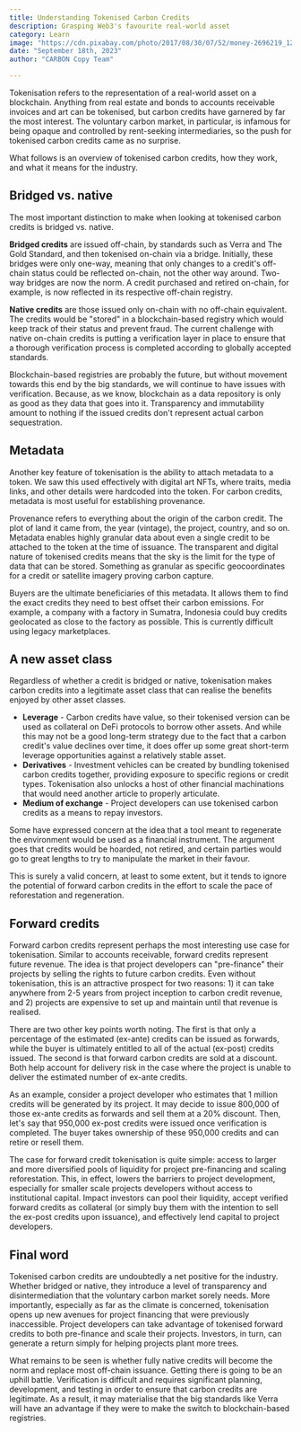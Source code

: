 ```yaml
---
title: Understanding Tokenised Carbon Credits
description: Grasping Web3's favourite real-world asset
category: Learn
image: "https://cdn.pixabay.com/photo/2017/08/30/07/52/money-2696219_1280.jpg"
date: "September 18th, 2023"
author: "CARBON Copy Team"

---
```


Tokenisation refers to the representation of a real-world asset on a blockchain. Anything from real estate and bonds to accounts receivable invoices and art can be tokenised, but carbon credits have garnered by far the most interest. The voluntary carbon market, in particular, is infamous for being opaque and controlled by rent-seeking intermediaries, so the push for tokenised carbon credits came as no surprise.

What follows is an overview of tokenised carbon credits, how they work, and what it means for the industry.

## Bridged vs. native

The most important distinction to make when looking at tokenised carbon credits is bridged vs. native.

**Bridged credits** are issued off-chain, by standards such as Verra and The Gold Standard, and then tokenised on-chain via a bridge. Initially, these bridges were only one-way, meaning that only changes to a credit's off-chain status could be reflected on-chain, not the other way around. Two-way bridges are now the norm. A credit purchased and retired on-chain, for example, is now reflected in its respective off-chain registry.

**Native credits** are those issued only on-chain with no off-chain equivalent. The credits would be "stored" in a blockchain-based registry which would keep track of their status and prevent fraud. The current challenge with native on-chain credits is putting a verification layer in place to ensure that a thorough verification process is completed according to globally accepted standards.

Blockchain-based registries are probably the future, but without movement towards this end by the big standards, we will continue to have issues with verification. Because, as we know, blockchain as a data repository is only as good as they data that goes into it. Transparency and immutability amount to nothing if the issued credits don't represent actual carbon sequestration.

## Metadata

Another key feature of tokenisation is the ability to attach metadata to a token. We saw this used effectively with digital art NFTs, where traits, media links, and other details were hardcoded into the token. For carbon credits, metadata is most useful for establishing provenance.

Provenance refers to everything about the origin of the carbon credit. The plot of land it came from, the year (vintage), the project, country, and so on. Metadata enables highly granular data about even a single credit to be attached to the token at the time of issuance. The transparent and digital nature of tokenised credits means that the sky is the limit for the type of data that can be stored. Something as granular as specific geocoordinates for a credit or satellite imagery proving carbon capture.

Buyers are the ultimate beneficiaries of this metadata. It allows them to find the exact credits they need to best offset their carbon emissions. For example, a company with a factory in Sumatra, Indonesia could buy credits geolocated as close to the factory as possible. This is currently difficult using legacy marketplaces.

## A new asset class

Regardless of whether a credit is bridged or native, tokenisation makes carbon credits into a legitimate asset class that can realise the benefits enjoyed by other asset classes.

- **Leverage** - Carbon credits have value, so their tokenised version can be used as collateral on DeFi protocols to borrow other assets. And while this may not be a good long-term strategy due to the fact that a carbon credit's value declines over time, it does offer up some great short-term leverage opportunities against a relatively stable asset.
- **Derivatives** - Investment vehicles can be created by bundling tokenised carbon credits together, providing exposure to specific regions or credit types. Tokenisation also unlocks a host of other financial machinations that would need another article to properly articulate.
- **Medium of exchange** - Project developers can use tokenised carbon credits as a means to repay investors.

Some have expressed concern at the idea that a tool meant to regenerate the environment would be used as a financial instrument. The argument goes that credits would be hoarded, not retired, and certain parties would go to great lengths to try to manipulate the market in their favour.

This is surely a valid concern, at least to some extent, but it tends to ignore the potential of forward carbon credits in the effort to scale the pace of reforestation and regeneration.

## Forward credits

Forward carbon credits represent perhaps the most interesting use case for tokenisation. Similar to accounts receivable, forward credits represent future revenue. The idea is that project developers can "pre-finance" their projects by selling the rights to future carbon credits. Even without tokenisation, this is an attractive prospect for two reasons: 1) it can take anywhere from 2-5 years from project inception to carbon credit revenue, and 2) projects are expensive to set up and maintain until that revenue is realised.

There are two other key points worth noting. The first is that only a percentage of the estimated (ex-ante) credits can be issued as forwards, while the buyer is ultimately entitled to all of the actual (ex-post) credits issued. The second is that forward carbon credits are sold at a discount. Both help account for delivery risk in the case where the project is unable to deliver the estimated number of ex-ante credits.

As an example, consider a project developer who estimates that 1 million credits will be generated by its project. It may decide to issue 800,000 of those ex-ante credits as forwards and sell them at a 20% discount. Then, let's say that 950,000 ex-post credits were issued once verification is completed. The buyer takes ownership of these 950,000 credits and can retire or resell them.

The case for forward credit tokenisation is quite simple: access to larger and more diversified pools of liquidity for project pre-financing and scaling reforestation. This, in effect, lowers the barriers to project development, especially for smaller scale projects developers without access to institutional capital. Impact investors can pool their liquidity, accept verified forward credits as collateral (or simply buy them with the intention to sell the ex-post credits upon issuance), and effectively lend capital to project developers.

## Final word

Tokenised carbon credits are undoubtedly a net positive for the industry. Whether bridged or native, they introduce a level of transparency and disintermediation that the voluntary carbon market sorely needs. More importantly, especially as far as the climate is concerned, tokenisation opens up new avenues for project financing that were previously inaccessible. Project developers can take advantage of tokenised forward credits to both pre-finance and scale their projects. Investors, in turn, can generate a return simply for helping projects plant more trees.

What remains to be seen is whether fully native credits will become the norm and replace most off-chain issuance. Getting there is going to be an uphill battle. Verification is difficult and requires significant planning, development, and testing in order to ensure that carbon credits are legitimate. As a result, it may materialise that the big standards like Verra will have an advantage if they were to make the switch to blockchain-based registries.
